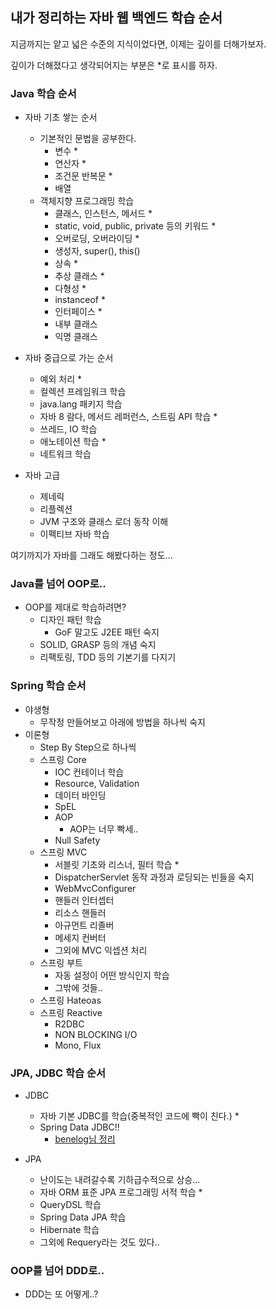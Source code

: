 ## 내가 정리하는 자바 웹 백엔드 학습 순서

지금까지는 얕고 넓은 수준의 지식이었다면, 이제는 깊이를 더해가보자.

깊이가 더해졌다고 생각되어지는 부분은 *로 표시를 하자.

### Java 학습 순서

- 자바 기초 쌓는 순서
  - 기본적인 문법을 공부한다.
    - 변수 *
    - 연산자 *
    - 조건문 반복문 *
    - 배열
  - 객체지향 프로그래밍 학습
    - 클래스, 인스턴스, 메서드 *
    - static, void, public, private 등의 키워드 *
    - 오버로딩, 오버라이딩 *
    - 생성자, super(), this()
    - 상속 *
    - 추상 클래스 *
    - 다형성 *
    - instanceof *
    - 인터페이스 *
    - 내부 클래스
    - 익명 클래스
  
- 자바 중급으로 가는 순서
  - 예외 처리 *
  - 컬렉션 프레임워크 학습
  - java.lang 패키지 학습
  - 자바 8 람다, 메서드 레퍼런스, 스트림 API 학습 *
  - 쓰레드, IO 학습
  - 애노테이션 학습 *
  - 네트워크 학습
  
- 자바 고급
  - 제네릭
  - 리플렉션
  - JVM 구조와 클래스 로더 동작 이해
  - 이펙티브 자바 학습
  
여기까지가 자바를 그래도 해봤다하는 정도...

### Java를 넘어 OOP로..

- OOP를 제대로 학습하려면?
  - 디자인 패턴 학습
    - GoF 말고도 J2EE 패턴 숙지
  - SOLID, GRASP 등의 개념 숙지
  - 리팩토링, TDD 등의 기본기를 다지기

### Spring 학습 순서

- 야생형
  - 무작정 만들어보고 아래에 방법을 하나씩 숙지
- 이론형
  - Step By Step으로 하나씩
  - 스프링 Core
    - IOC 컨테이너 학습
    - Resource, Validation
    - 데이터 바인딩
    - SpEL
    - AOP
      - AOP는 너무 빡세..
    - Null Safety
  - 스프링 MVC
    - 서블릿 기초와 리스너, 필터 학습 *
    - DispatcherServlet 동작 과정과 로딩되는 빈들을 숙지
    - WebMvcConfigurer
    - 핸들러 인터셉터
    - 리소스 핸들러
    - 아규먼트 리졸버
    - 메세지 컨버터
    - 그외에 MVC 익셉션 처리
  - 스프링 부트
    - 자동 설정이 어떤 방식인지 학습
    - 그밖에 것들..
  - 스프링 Hateoas
  - 스프링 Reactive 
    - R2DBC
    - NON BLOCKING I/O
    - Mono, Flux

### JPA, JDBC 학습 순서

- JDBC
  - 자바 기본 JDBC를 학습(중복적인 코드에 빡이 친다.) *
  - Spring Data JDBC!!
    - [benelog님 정리](https://github.com/benelog/spring-jdbc-tips)

- JPA
  - 난이도는 내려갈수록 기하급수적으로 상승...
  - 자바 ORM 표준 JPA 프로그래밍 서적 학습 *
  - QueryDSL 학습
  - Spring Data JPA 학습
  - Hibernate 학습
  - 그외에 Requery라는 것도 있다..
  
  
### OOP를 넘어 DDD로..

- DDD는 또 어떻게..?